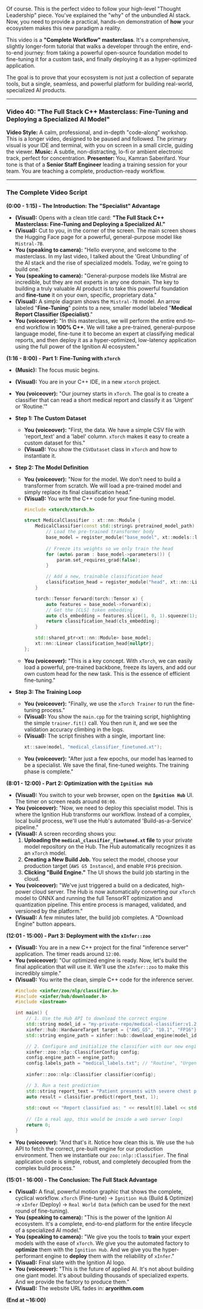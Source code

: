Of course. This is the perfect video to follow your high-level "Thought Leadership" piece. You've explained the "why" of the unbundled AI stack. Now, you need to provide a practical, hands-on demonstration of **how** your ecosystem makes this new paradigm a reality.

This video is a **"Complete Workflow" masterclass**. It's a comprehensive, slightly longer-form tutorial that walks a developer through the entire, end-to-end journey: from taking a powerful open-source foundation model to fine-tuning it for a custom task, and finally deploying it as a hyper-optimized application.

The goal is to prove that your ecosystem is not just a collection of separate tools, but a single, seamless, and powerful platform for building real-world, specialized AI products.

---

### **Video 40: "The Full Stack C++ Masterclass: Fine-Tuning and Deploying a Specialized AI Model"**

**Video Style:** A calm, professional, and in-depth "code-along" workshop. This is a longer video, designed to be paused and followed. The primary visual is your IDE and terminal, with you on screen in a small circle, guiding the viewer.
**Music:** A subtle, non-distracting, lo-fi or ambient electronic track, perfect for concentration.
**Presenter:** You, Kamran Saberifard. Your tone is that of a **Senior Staff Engineer** leading a training session for your team. You are teaching a complete, production-ready workflow.

---

### **The Complete Video Script**

**(0:00 - 1:15) - The Introduction: The "Specialist" Advantage**

*   **(Visual):** Opens with a clean title card: **"The Full Stack C++ Masterclass: Fine-Tuning and Deploying a Specialized AI."**
*   **(Visual):** Cut to you, in the corner of the screen. The main screen shows the Hugging Face page for a powerful, general-purpose model like `Mistral-7B`.
*   **You (speaking to camera):** "Hello everyone, and welcome to the masterclass. In my last video, I talked about the 'Great Unbundling' of the AI stack and the rise of specialized models. Today, we're going to build one."
*   **You (speaking to camera):** "General-purpose models like Mistral are incredible, but they are not experts in any one domain. The key to building a truly valuable AI product is to take this powerful foundation and **fine-tune** it on your own, specific, proprietary data."
*   **(Visual):** A simple diagram shows the `Mistral-7B` model. An arrow labeled "**Fine-Tuning**" points to a new, smaller model labeled "**Medical Report Classifier (Specialist)**."
*   **You (voiceover):** "In this masterclass, we will perform the entire end-to-end workflow in **100% C++**. We will take a pre-trained, general-purpose language model, fine-tune it to become an expert at classifying medical reports, and then deploy it as a hyper-optimized, low-latency application using the full power of the Ignition AI ecosystem."

**(1:16 - 8:00) - Part 1: Fine-Tuning with `xTorch`**

*   **(Music):** The focus music begins.
*   **(Visual):** You are in your C++ IDE, in a new `xtorch` project.
*   **You (voiceover):** "Our journey starts in `xTorch`. The goal is to create a classifier that can read a short medical report and classify it as 'Urgent' or 'Routine.'"

*   **Step 1: The Custom Dataset**
    *   **You (voiceover):** "First, the data. We have a simple CSV file with 'report_text' and a 'label' column. `xTorch` makes it easy to create a custom dataset for this."
    *   **(Visual):** You show the `CSVDataset` class in `xTorch` and how to instantiate it.

*   **Step 2: The Model Definition**
    *   **You (voiceover):** "Now for the model. We don't need to build a transformer from scratch. We will load a pre-trained model and simply replace its final classification head."
    *   **(Visual):** You write the C++ code for your fine-tuning model.
        ```cpp
        #include <xtorch/xtorch.h>
        
        struct MedicalClassifier : xt::nn::Module {
            MedicalClassifier(const std::string& pretrained_model_path) {
                // Load the pre-trained transformer body
                base_model = register_module("base_model", xt::models::load_pretrained_transformer(pretrained_model_path));
                
                // Freeze its weights so we only train the head
                for (auto& param : base_model->parameters()) {
                    param.set_requires_grad(false);
                }

                // Add a new, trainable classification head
                classification_head = register_module("head", xt::nn::Linear(768, 2)); // 2 classes
            }

            torch::Tensor forward(torch::Tensor x) {
                auto features = base_model->forward(x);
                // Get the [CLS] token embedding
                auto cls_embedding = features.slice(1, 0, 1).squeeze(1);
                return classification_head(cls_embedding);
            }

            std::shared_ptr<xt::nn::Module> base_model;
            xt::nn::Linear classification_head{nullptr};
        };
        ```
    *   **You (voiceover):** "This is a key concept. With `xTorch`, we can easily load a powerful, pre-trained backbone, freeze its layers, and add our own custom head for the new task. This is the essence of efficient fine-tuning."

*   **Step 3: The Training Loop**
    *   **You (voiceover):** "Finally, we use the `xTorch Trainer` to run the fine-tuning process."
    *   **(Visual):** You show the `main.cpp` for the training script, highlighting the simple `trainer.fit()` call. You then run it, and we see the validation accuracy climbing in the logs.
    *   **(Visual):** The script finishes with a single, important line:
        ```cpp
        xt::save(model, "medical_classifier_finetuned.xt");
        ```
    *   **You (voiceover):** "After just a few epochs, our model has learned to be a specialist. We save the final, fine-tuned weights. The training phase is complete."

**(8:01 - 12:00) - Part 2: Optimization with the `Ignition Hub`**

*   **(Visual):** You switch to your web browser, open on the **`Ignition Hub`** UI. The timer on screen reads around `08:00`.
*   **You (voiceover):** "Now, we need to deploy this specialist model. This is where the Ignition Hub transforms our workflow. Instead of a complex, local build process, we'll use the Hub's automated 'Build-as-a-Service' pipeline."
*   **(Visual):** A screen recording shows you:
    1.  **Uploading the `medical_classifier_finetuned.xt` file** to your private model repository on the Hub. The Hub automatically recognizes it as an `xTorch` model.
    2.  **Creating a New Build Job.** You select the model, choose your production target (`AWS G5 Instance`), and enable `FP16` precision.
    3.  **Clicking "Build Engine."** The UI shows the build job starting in the cloud.
*   **You (voiceover):** "We've just triggered a build on a dedicated, high-power cloud server. The Hub is now automatically converting our `xTorch` model to ONNX and running the full TensorRT optimization and quantization pipeline. This entire process is managed, validated, and versioned by the platform."
*   **(Visual):** A few minutes later, the build job completes. A "Download Engine" button appears.

**(12:01 - 15:00) - Part 3: Deployment with the `xInfer::zoo`**

*   **(Visual):** You are in a new C++ project for the final "inference server" application. The timer reads around `12:00`.
*   **You (voiceover):** "Our optimized engine is ready. Now, let's build the final application that will use it. We'll use the `xInfer::zoo` to make this incredibly simple."
*   **(Visual):** You write the clean, simple C++ code for the inference server.
    ```cpp
    #include <xinfer/zoo/nlp/classifier.h>
    #include <xinfer/hub/downloader.h>
    #include <iostream>

    int main() {
        // 1. Use the Hub API to download the correct engine
        std::string model_id = "my-private-repo/medical-classifier:v1.2";
        xinfer::hub::HardwareTarget target = {"AWS_G5", "10.1", "FP16"};
        std::string engine_path = xinfer::hub::download_engine(model_id, target);

        // 2. Configure and initialize the classifier with our new engine
        xinfer::zoo::nlp::ClassifierConfig config;
        config.engine_path = engine_path;
        config.labels_path = "medical_labels.txt"; // "Routine", "Urgent"
        
        xinfer::zoo::nlp::Classifier classifier(config);

        // 3. Run a test prediction
        std::string report_text = "Patient presents with severe chest pain...";
        auto result = classifier.predict(report_text, 1);
        
        std::cout << "Report classified as: " << result[0].label << std::endl;
        
        // (In a real app, this would be inside a web server loop)
        return 0;
    }
    ```
*   **You (voiceover):** "And that's it. Notice how clean this is. We use the `hub` API to fetch the correct, pre-built engine for our production environment. Then we instantiate our `zoo::nlp::Classifier`. The final application code is simple, robust, and completely decoupled from the complex build process."

**(15:01 - 16:00) - The Conclusion: The Full Stack Advantage**

*   **(Visual):** A final, powerful motion graphic that shows the complete, cyclical workflow. `xTorch` (Fine-tune) -> `Ignition Hub` (Build & Optimize) -> `xInfer` (Deploy) -> `Real World Data` (which can be used for the next round of fine-tuning).
*   **You (speaking to camera):** "This is the power of the Ignition AI ecosystem. It's a complete, end-to-end platform for the entire lifecycle of a specialized AI model."
*   **You (speaking to camera):** "We give you the tools to **train** your expert models with the ease of `xTorch`. We give you the automated factory to **optimize** them with the `Ignition Hub`. And we give you the hyper-performant engine to **deploy** them with the reliability of `xInfer`."
*   **(Visual):** Final slate with the Ignition AI logo.
*   **You (voiceover):** "This is the future of applied AI. It's not about building one giant model. It's about building thousands of specialized experts. And we provide the factory to produce them."
*   **(Visual):** The website URL fades in: **aryorithm.com**

**(End at ~16:00)**